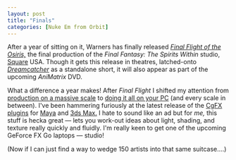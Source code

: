 ```yaml
---
layout: post
title: "Finals"
categories: [Nuke Em from Orbit]
---
```

<p>After a year of sitting on it, Warners has finally released <a href="http://www.whatisthematrix.com" target="linkframe"><i>Final Flight of the Osiris,</i></a> the final production of the <i>Final Fantasy: The Spirits Within</i> studio, <a href="http://www.squaresoft.com/" target="linkframe">Square</a> USA. Though it gets this release in theatres, latched-onto <a href="http://dreamcatchermovie.warnerbros.com/" target="linkframe"><i>Dreamcatcher</i></a> as a standalone short, it will also appear as part of the upcoming <i>AniMatrix</i> DVD.</p>

<p>What a difference a year makes! After <i>Final Flight</i> I shifted my attention from <a href="http://www.arstechnica.com/wankerdesk/01q3/ff-interview/ff-interview-1.html" target="linkframe">production on a massive scale</a> to <a href="/photo/DawnMaya.html">doing it all on your PC</a> (and every scale in between).  I've been hammering furiously at the latest release of the <a href="http://developer.nvidia.com/view.asp?PAGE=cg_main" target="linkframe">CgFX plugins</a> for <a href="http://www.aliaswavefront.com/" target="linkframe">Maya</a> and <a href="http://www.discreet.com/" target="linkframe">3ds Max.</a> I hate to sound like an ad but for <i>me,</i> this stuff is hecka great &#151; lets you work-out ideas about light, shading, and texture really quickly and fluidly. I'm really keen to get one of the upcoming GeForce FX Go laptops &#151; studio!</p>

<p>(Now if I can just find a way to wedge 150 artists into that same suitcase....)</p>

<!--more-->

